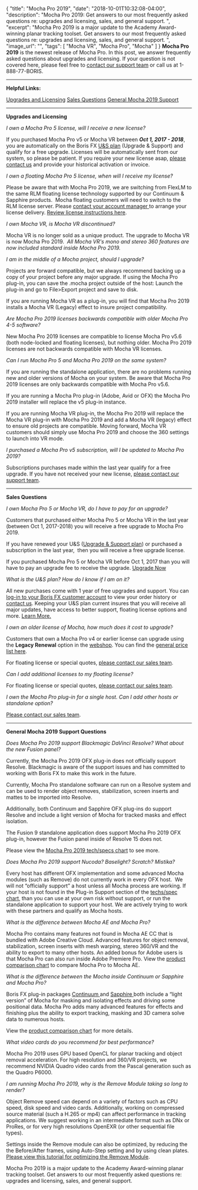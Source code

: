 {
  "title": "Mocha Pro 2019",
  "date": "2018-10-01T10:32:08-04:00",
  "description": "Mocha Pro 2019: Get answers to our most frequently asked questions re: upgrades and licensing, sales, and general support. ",
  "excerpt": "Mocha Pro 2019 is a major update to the Academy Award-winning planar tracking toolset. Get answers to our most frequently asked questions re: upgrades and licensing, sales, and general support. ",
  "image_url": "",
  "tags": [
    "Mocha VR",
    "Mocha Pro",
    "Mocha"
  ]
}
**Mocha Pro 2019** is the newest release of Mocha Pro. In this post, we answer frequently asked questions about upgrades and licensing. If your question is not covered here, please feel free to [contact our support team](/support/open-a-case/) or call us at 1-888-77-BORIS.

<hr>

**Helpful Links:**

<a href="#anchor1">Upgrades and Licensing</a>
<a href="#anchor2">Sales Questions</a>
<a href="#anchor3">General Mocha 2019 Support</a>

<hr>

**<a name="anchor1">Upgrades and Licensing</a>**

_I own a Mocha Pro 5 license, will I receive a new license?_

If you purchased Mocha Pro v5 or Mocha VR between **_Oct 1, 2017 - 2018_**, you are automatically on the Boris FX [U&S plan](/store/upgrade-and-support-plan/) (Upgrade & Support) and qualify for a free upgrade. Licenses will be automatically sent from our system, so please be patient. If you require your new license asap, [please contact us](/support/open-a-case/) and provide your historical activation or invoice.

_I own a floating Mocha Pro 5 license, when will I receive my license?_

Please be aware that with Mocha Pro 2019, we are switching from FlexLM to the same RLM floating license technology supported by our Continuum & Sapphire products.  Mocha floating customers will need to switch to the RLM license server.  Please [contact your account manager ](/store/contact-us/)to arrange your license delivery. [Review license instructions here](/support/license-instructions/).

_I own Mocha VR, is Mocha VR discontinued?_

Mocha VR is no longer sold as a unique product. The upgrade to Mocha VR is now Mocha Pro 2019.  _All Mocha VR's mono and stereo 360 features are now included standard inside Mocha Pro 2019._

_I am in the middle of a Mocha project, should I upgrade?_

Projects are forward compatible, but we always recommend backing up a copy of your project before any major upgrade. If using the Mocha Pro plug-in, you can save the .mocha project outside of the host: Launch the plug-in and go to File>Export project and save to disk.

If you are running Mocha VR as a plug-in, you will find that Mocha Pro 2019 installs a Mocha VR (Legacy) effect to insure project compatibility.

_Are Mocha Pro 2019 licenses backwards compatible with older Mocha Pro 4-5 software?_

New Mocha Pro 2019 licenses are compatible to license Mocha Pro v5.6 (both node-locked and floating licenses), but nothing older. Mocha Pro 2019 licenses are not backwards compatible with Mocha VR licenses.

_Can I run Mocha Pro 5 and Mocha Pro 2019 on the same system?_

If you are running the standalone application, there are no problems running new and older versions of Mocha on your system. Be aware that Mocha Pro 2019 licenses are only backwards compatible with Mocha Pro v5.6.

If you are running a Mocha Pro plug-in (Adobe, Avid or OFX) the Mocha Pro 2019 installer will replace the v5 plug-in instance.

If you are running Mocha VR plug-in, the Mocha Pro 2019 will replace the Mocha VR plug-in with Mocha Pro 2019 and add a Mocha VR (legacy) effect to ensure old projects are compatible. Moving forward, Mocha VR customers should simply use Mocha Pro 2019 and choose the 360 settings to launch into VR mode.

_I purchased a Mocha Pro v5 subscription, will I be updated to Mocha Pro 2019?_

Subscriptions purchases made within the last year qualify for a free upgrade. If you have not received your new license, [please contact our support team](/support/open-a-case/).

<hr>

**<a name="anchor2">Sales Questions</a>**

_I own Mocha Pro 5 or Mocha VR, do I have to pay for an upgrade?_

Customers that purchased either Mocha Pro 5 or Mocha VR in the last year (between Oct 1, 2017-2018) you will receive a free upgrade to Mocha Pro 2019.

If you have renewed your U&S ([Upgrade & Support plan](/store/upgrade-and-support-plan/)) or purchased a subscription in the last year,  then you will receive a free upgrade license.

If you purchased Mocha Pro 5 or Mocha VR before Oct 1, 2017 than you will have to pay an upgrade fee to receive the upgrade. [Upgrade Now](/store/?collection=bundles&product=sapphire-continuum-mocha-pro-bundle)

_What is the U&S plan? How do I know if I am on it?_

All new purchases come with 1 year of free upgrades and support. You can [log-in to your Boris FX customer account](/account/) to view your order history or [contact us](/support/open-a-case/). Keeping your U&S plan current insures that you will receive all major updates, have access to better support, floating license options and more. [Learn More.](/store/upgrade-and-support-plan/)

_I own an older license of Mocha, how much does it cost to upgrade?_

Customers that own a Mocha Pro v4 or earlier license can upgrade using the **Legacy Renewal** option in the [webshop](/store/?collection=mocha-pro&product=mocha-pro). You can find the [general price list here](/store/price-list/).

For floating license or special quotes, [please contact our sales team](/store/contact-us/).

_Can I add additional licenses to my floating license?_

For floating license or special quotes, [please contact our sales team](/store/contact-us/).

_I own the Mocha Pro plug-in for a single host. Can I add other hosts or standalone option?_

[Please contact our sales team](/store/contact-us/).

<hr>

**<a name="anchor3">General Mocha 2019 Support Questions</a>**

_Does Mocha Pro 2019 support Blackmagic DaVinci Resolve? What about the new Fusion panel?_

Currently, the Mocha Pro 2019 OFX plug-in does not officially support Resolve. Blackmagic is aware of the support issues and has committed to working with Boris FX to make this work in the future.

Currently, Mocha Pro standalone software can run on a Resolve system and can be used to render object removes, stabilization, screen inserts and mattes to be imported into Resolve.

Additionally, both Continuum and Sapphire OFX plug-ins do support Resolve and include a light version of Mocha for tracked masks and effect isolation.

The Fusion 9 standalone application does support Mocha Pro 2019 OFX plug-in, however the Fusion panel inside of Resolve 15 does not.

Please view the [Mocha Pro 2019 tech/specs chart](/products/mocha-pro/#tech%2fspecs) to see more.

_Does Mocha Pro 2019 support Nucoda? Baselight? Scratch? Mistika?_

Every host has different OFX implementation and some advanced Mocha modules (such as Remove) do not currently work in every OFX host.  We will not “officially support” a host unless all Mocha process are working. If your host is not found in the Plug-in Support section of the [techs/spec chart,](/products/mocha-pro/#tech%2fspecs) than you can use at your own risk without support, or run the standalone application to support your host. We are actively trying to work with these partners and qualify as Mocha hosts.

_What is the difference between Mocha AE and Mocha Pro?_

Mocha Pro contains many features not found in Mocha AE CC that is bundled with Adobe Creative Cloud. Advanced features for object removal, stabilization, screen inserts with mesh warping, stereo 360/VR and the ability to export to many other hosts. An added bonus for Adobe users is that Mocha Pro can also run inside Adobe Premiere Pro. View the [product comparison chart](/products/mocha-pro/#compare) to compare Mocha Pro to Mocha AE.

_What is the difference between the Mocha inside Continuum or Sapphire and Mocha Pro?_

Boris FX plug-in packages [Continuum ](/products/continuum/)and [Sapphire ](/products/sapphire/)both include a “light version” of Mocha for masking and isolating effects and driving some positional data. Mocha Pro adds many advanced features for effects and finishing plus the ability to export tracking, masking and 3D camera solve data to numerous hosts.

View the [product comparison chart](/products/mocha-pro/#compare) for more details.

_What video cards do you recommend for best performance?_

Mocha Pro 2019 uses GPU based OpenCL for planar tracking and object removal acceleration. For high resolution and 360/VR projects, we recommend NVIDIA Quadro video cards from the Pascal generation such as the Quadro P6000.

_I am running Mocha Pro 2019, why is the Remove Module taking so long to render?_

Object Remove speed can depend on a variety of factors such as CPU speed, disk speed and video cards. Additionally, working on compressed source material (such a H.265 or mp4) can affect performance in tracking applications. We suggest working in an intermediate format such as DNx or ProRes, or for very high resolutions OpenEXR (or other sequential file types).

Settings inside the Remove module can also be optimized, by reducing the the Before/After frames, using Auto-Step setting and by using clean plates. [Please view this tutorial for optimizing the Remove Module](/videos/remove-module-optimization-for-mocha-pro-and-mocha-vr/).

Mocha Pro 2019 is a major update to the Academy Award-winning planar tracking toolset. Get answers to our most frequently asked questions re: upgrades and licensing, sales, and general support.